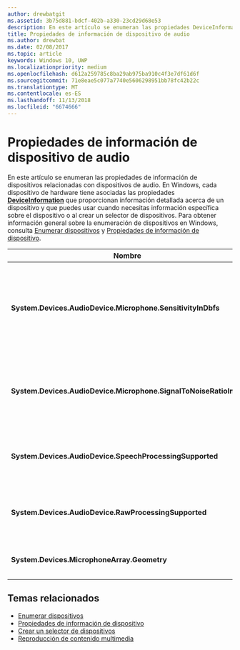 ```yaml
---
author: drewbatgit
ms.assetid: 3b75d881-bdcf-402b-a330-23cd29d68e53
description: En este artículo se enumeran las propiedades DeviceInformation relacionadas con dispositivos de audio.
title: Propiedades de información de dispositivo de audio
ms.author: drewbat
ms.date: 02/08/2017
ms.topic: article
keywords: Windows 10, UWP
ms.localizationpriority: medium
ms.openlocfilehash: d612a259785c8ba29ab975ba910c4f3e7df61d6f
ms.sourcegitcommit: 71e8eae5c077a7740e5606298951bb78fc42b22c
ms.translationtype: MT
ms.contentlocale: es-ES
ms.lasthandoff: 11/13/2018
ms.locfileid: "6674666"
---
```

# <a name="audio-device-information-properties"></a>Propiedades de información de dispositivo de audio

En este artículo se enumeran las propiedades de información de dispositivos relacionadas con dispositivos de audio. En Windows, cada dispositivo de hardware tiene asociadas las propiedades [**DeviceInformation**](https://msdn.microsoft.com/library/windows/apps/BR225393) que proporcionan información detallada acerca de un dispositivo y que puedes usar cuando necesitas información específica sobre el dispositivo o al crear un selector de dispositivos. Para obtener información general sobre la enumeración de dispositivos en Windows, consulta [Enumerar dispositivos](../devices-sensors/enumerate-devices.md) y [Propiedades de información de dispositivo](../devices-sensors/device-information-properties.md).


|Nombre|Tipo|Descripción|
|------------------------------------------------------------|------------|------------------------------------------------------|
|**System.Devices.AudioDevice.Microphone.SensitivityInDbfs**|Doble|Especifica la sensibilidad del micrófono en decibelios en relación con las unidades de la escala completa (dBFS).|
|**System.Devices.AudioDevice.Microphone.SignalToNoiseRatioInDb**|Doble|Especifica la relación de señal/ruido (SNR) del de micrófono medida en unidades de decibelio (dB).|
|**System.Devices.AudioDevice.SpeechProcessingSupported**|Booleano|Indica si el dispositivo de audio admite el procesamiento de voz.|
|**System.Devices.AudioDevice.RawProcessingSupported**|Booleano|Indica si el dispositivo de audio admite el procesamiento sin formato.|
|**System.Devices.MicrophoneArray.Geometry**|unsigned char[]|Datos de geometría para varios micrófonos.|

## <a name="related-topics"></a>Temas relacionados

* [Enumerar dispositivos](../devices-sensors/enumerate-devices.md)
* [Propiedades de información de dispositivo](../devices-sensors/device-information-properties.md)
* [Crear un selector de dispositivos](../devices-sensors/build-a-device-selector.md)
* [Reproducción de contenido multimedia](media-playback.md)




